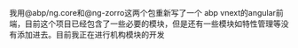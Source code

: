 我用@abp/ng.core和@ng-zorro这两个包重新写了一个 abp vnext的angular前端，目前这个项目已经包含了一些必要的模块，但是还有一些模块如特性管理等没有添加进去。目前我正在进行机构模块的开发
